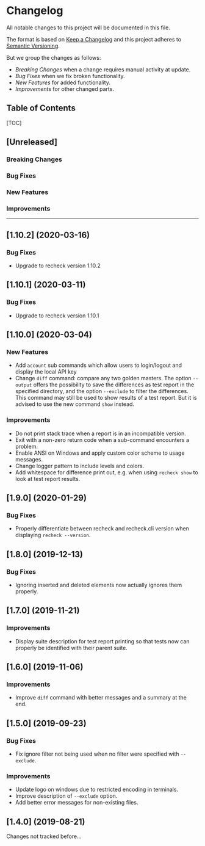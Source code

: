 Changelog
=========

All notable changes to this project will be documented in this file.

The format is based on [Keep a Changelog](https://keepachangelog.com/) and this project adheres to
[Semantic Versioning](https://semver.org/).

But we group the changes as follows:

* *Breaking Changes* when a change requires manual activity at update.
* *Bug Fixes* when we fix broken functionality.
* *New Features* for added functionality.
* *Improvements* for other changed parts.


Table of Contents
-----------------

[TOC]


[Unreleased]
------------

### Breaking Changes

### Bug Fixes

### New Features

### Improvements


--------------------------------------------------------------------------------


[1.10.2] (2020-03-16)
---------------------

### Bug Fixes

* Upgrade to recheck version 1.10.2


[1.10.1] (2020-03-11)
---------------------

### Bug Fixes

* Upgrade to recheck version 1.10.1


[1.10.0] (2020-03-04)
---------------------

### New Features

* Add `account` sub commands which allow users to login/logout and display the local API key
* Change `diff` command: compare any two golden masters. The option `--output` offers the possibility to save 
the differences as test report in the specified directory, and the option `--exclude` to filter the differences.
This command may still be used to show results of a test report. But it is advised to use the new command `show` instead.

### Improvements

* Do not print stack trace when a report is in an incompatible version.
* Exit with a non-zero return code when a sub-command encounters a problem.
* Enable ANSI on Windows and apply custom color scheme to usage messages.
* Change logger pattern to include levels and colors.
* Add whitespace for difference print out, e.g. when using `recheck show` to look at test report results.


[1.9.0] (2020-01-29)
--------------------

### Bug Fixes

* Properly differentiate between recheck and recheck.cli version when displaying `recheck --version`.


[1.8.0] (2019-12-13)
--------------------

### Bug Fixes

* Ignoring inserted and deleted elements now actually ignores them properly.


[1.7.0] (2019-11-21)
--------------------

### Improvements

* Display suite description for test report printing so that tests now can properly be identified with their parent suite.


[1.6.0] (2019-11-06)
--------------------

### Improvements

* Improve `diff` command with better messages and a summary at the end.


[1.5.0] (2019-09-23)
--------------------

### Bug Fixes

* Fix ignore filter not being used when no filter were specified with `--exclude`.

### Improvements

* Update logo on windows due to restricted encoding in terminals.
* Improve description of `--exclude` option.
* Add better error messages for non-existing files.


[1.4.0] (2019-08-21)
--------------------

Changes not tracked before...
